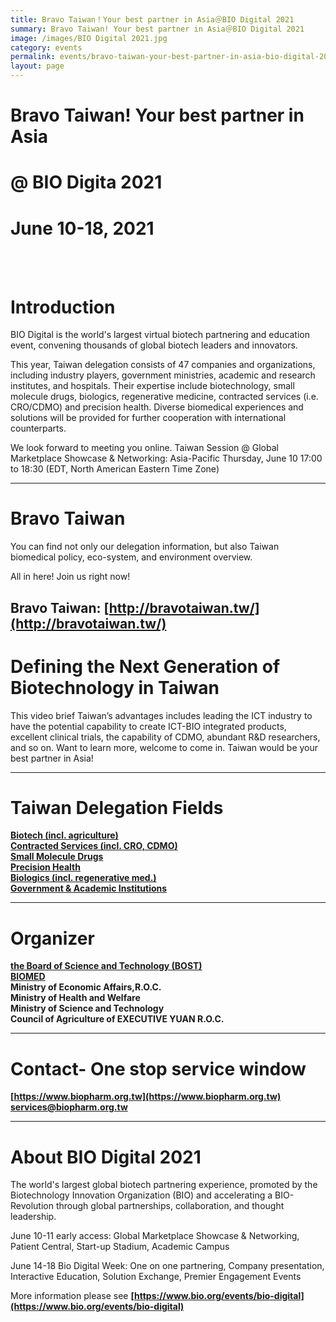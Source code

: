 ```yaml
---
title: Bravo Taiwan！Your best partner in Asia＠BIO Digital 2021
summary: Bravo Taiwan! Your best partner in Asia＠BIO Digital 2021
image: /images/BIO Digital 2021.jpg
category: events
permalink: events/bravo-taiwan-your-best-partner-in-asia-bio-digital-2021/
layout: page
---
```


# Bravo Taiwan! Your best partner in Asia
# @ BIO Digita 2021
# June 10-18, 2021
<br/>
<br/>


# **Introduction**
BIO Digital is the world's largest virtual biotech partnering and education event, convening thousands of global biotech leaders and innovators. 

This year, Taiwan delegation consists of 47 companies and organizations, including industry players, government ministries, academic and research institutes, and hospitals. Their expertise include biotechnology, small molecule drugs, biologics, regenerative medicine, contracted services (i.e. CRO/CDMO) and precision health. Diverse biomedical experiences and solutions will be provided for further cooperation with international counterparts.

We look forward to meeting you online. 
Taiwan Session @ Global Marketplace Showcase & Networking: Asia-Pacific
Thursday, June 10 17:00 to 18:30 (EDT, North American Eastern Time Zone)

---

# **Bravo Taiwan**
You can find not only our delegation information, but also Taiwan biomedical policy, eco-system, and environment overview. 

All in here! Join us right now!

**Bravo Taiwan:** [http://bravotaiwan.tw/](http://bravotaiwan.tw/)
---

# **Defining the Next Generation of Biotechnology in Taiwan**
This video brief Taiwan’s advantages includes leading the ICT industry to have the potential capability to create ICT-BIO integrated products, excellent clinical trials, the capability of CDMO, abundant R&D researchers, and so on. Want to learn more, welcome to come in. 
Taiwan would be your best partner in Asia!

---

# **Taiwan Delegation Fields**
**[Biotech (incl. agriculture)](http://bravotaiwan.tw/)**
<br/>
**[Contracted Services (incl. CRO, CDMO)](http://bravotaiwan.tw/)**
<br/>
**[Small Molecule Drugs](http://bravotaiwan.tw/)**
<br/>
**[Precision Health](http://bravotaiwan.tw/)**
<br/>
**[Biologics (incl. regenerative med.)](http://bravotaiwan.tw/)**
<br/>
**[Government & Academic Institutions](http://bravotaiwan.tw/)**

---

# **Organizer**
**[the Board of Science and Technology (BOST)](https://bost.ey.gov.tw/)**   
**[BIOMED](https://bio.taiwan.gov.tw/index.html)**
<br/>
**Ministry of Economic Affairs,R.O.C.**
<br/>
**Ministry of Health and Welfare**
<br/>
**Ministry of Science and Technology**
<br/>
**Council of Agriculture of EXECUTIVE YUAN R.O.C.**

---

# **Contact- One stop service window**

**[https://www.biopharm.org.tw](https://www.biopharm.org.tw)** 
<br/>
**services@biopharm.org.tw** 

---

# **About BIO Digital 2021**
The world's largest global biotech partnering experience, promoted by the Biotechnology Innovation Organization (BIO) and accelerating a BIO-Revolution through global partnerships, collaboration, and thought leadership.

June 10-11 early access: 
Global Marketplace Showcase & Networking, Patient Central, Start-up Stadium, Academic Campus

June 14-18 Bio Digital Week: 
One on one partnering, Company presentation, Interactive Education, Solution Exchange, Premier Engagement Events 

More information please see **[https://www.bio.org/events/bio-digital](https://www.bio.org/events/bio-digital)**


